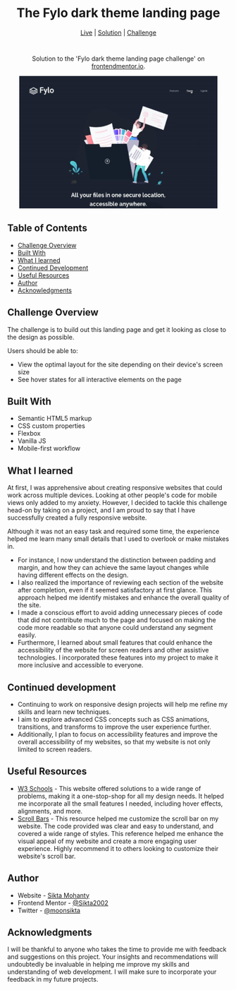<h1 align="center">The Fylo dark theme landing page</h1>

<div align="center">
    <a href="https://sikta2002.github.io/Fylo-Dark-Theme-Landing-Page/" target="_blank">Live</a>
    | <a href="https://www.frontendmentor.io/solutions/fylo-dark-theme-landing-page-using-html-css-and-vanilla-js-ocxGwdw9st" target="_blank">Solution</a>
    | <a href="https://www.frontendmentor.io/challenges/fylo-dark-theme-landing-page-5ca5f2d21e82137ec91a50fd" target="_blank">Challenge</a>
    <p align="center" style="margin-top: 3em">Solution to the 'Fylo dark theme landing page challenge' on <a href="https://www.frontendmentor.io/" target="_blank">frontendmentor.io</a>.</p>
</div>

<div align="center">
    <img src="https://raw.githubusercontent.com/Sikta2002/Fylo-Dark-Theme-Landing-Page/master/design/Preview-own.jpg" alt="The Fylo dark theme landing page" width="450" height="300">
</div>


<div>
  <h2>Table of Contents</h2>
  <ul>
    <li><a href="#overview">Challenge Overview</a></li>
    <li><a href="#built-with">Built With</a></li>
    <li><a href="#learnt">What I learned</a></li>
    <li><a href="#continued-development">Continued Development</a></li>
    <li><a href="#useful-resources">Useful Resources</a></li>
    <li><a href="#author">Author</a></li>
    <li><a href="#acknowledgments">Acknowledgments</a></li>
  </ul>
</div>

<h2 id="overview">Challenge Overview</h2>

<p>The challenge is to build out this landing page and get it looking as close to the design as possible.</p>
<p>Users should be able to:</p>
<ul>
  <li>View the optimal layout for the site depending on their device's screen size</li>
  <li>See hover states for all interactive elements on the page</li>
</ul>

<h2 id="built-with">Built With</h2>

<ul>
  <li>Semantic HTML5 markup</li>
  <li>CSS custom properties</li>
  <li>Flexbox</li>
  <li>Vanilla JS</li>
  <li>Mobile-first workflow</li>
</ul>

<h2 id="learnt">What I learned</h2>

<p>At first, I was apprehensive about creating responsive websites that could work across multiple devices. Looking at other people's code for mobile views only added to my anxiety. However, I decided to tackle this challenge head-on by taking on a project, and I am proud to say that I have successfully created a fully responsive website.</p>
<p>Although it was not an easy task and required some time, the experience helped me learn many small details that I used to overlook or make mistakes in. </p>
<ul>
	<li>For instance, I now understand the distinction between padding and margin, and how they can achieve the same layout changes while having different effects on the design. </li>
	<li>I also realized the importance of reviewing each section of the website after completion, even if it seemed satisfactory at first glance. This approach helped me identify mistakes and enhance the overall quality of the site. </li>
	<li>I made a conscious effort to avoid adding unnecessary pieces of code that did not contribute much to the page and focused on making the code more readable so that anyone could understand any segment easily. </li>
	<li>Furthermore, I learned about small features that could enhance the accessibility of the website for screen readers and other assistive technologies. I incorporated these features into my project to make it more inclusive and accessible to everyone.</li>
</ul>

<h2 id="continued-development">Continued development</h2>

<ul>
  <li>Continuing to work on responsive design projects will help me refine my skills and learn new techniques.</li>
  <li>I aim to explore advanced CSS concepts such as CSS animations, transitions, and transforms to improve the user experience further.</li>
  <li>Additionally, I plan to focus on accessibility features and improve the overall accessibility of my websites, so that my website is not only limited to screen readers.</li>
</ul>

<h2 id="useful-resources">Useful Resources</h2>

<ul>
  <li><a href="https://www.w3schools.com/" target="_blank">W3 Schools</a> - This website offered solutions to a wide range of problems, making it a one-stop-shop for all my design needs. It helped me incorporate all the small features I needed, including hover effects, alignments, and more.</li>
  <li><a href="https://codepen.io/GhostRider/pen/oNvoNv" target="_blank">Scroll Bars</a> - This resource helped me customize the scroll bar on my website. The code provided was clear and easy to understand, and covered a wide range of styles. This reference helped me enhance the visual appeal of my website and create a more engaging user experience. Highly recommend it to others looking to customize their website's scroll bar.</li>
</ul>

<h2 id="author">Author</h2>

<ul>
  <li>Website - <a href="https://github.com/Sikta2002" target="_blank">Sikta Mohanty</a></li>
  <li>Frontend Mentor - <a href="https://www.frontendmentor.io/profile/Sikta2002" target="_blank">@Sikta2002</a></li>
  <li>Twitter - <a href="https://twitter.com/moonsikta" target="_blank">@moonsikta</a></li>
</ul>

<h2 id="#acknowledgments">Acknowledgments</h2>

<p>I will be thankful to anyone who takes the time to provide me with feedback and suggestions on this project. Your insights and recommendations will undoubtedly be invaluable in helping me improve my skills and understanding of web development. I will make sure to incorporate your feedback in my future projects. </p>
